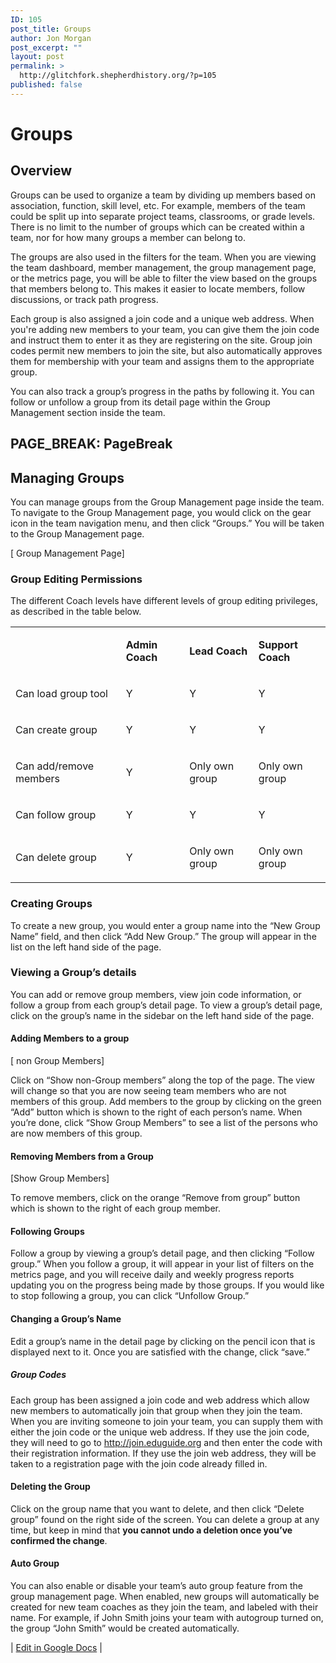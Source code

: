 ```yaml
---
ID: 105
post_title: Groups
author: Jon Morgan
post_excerpt: ""
layout: post
permalink: >
  http://glitchfork.shepherdhistory.org/?p=105
published: false
---
```

<h1><b>Groups</b></h1>
<h2>Overview</h2>
<p>Groups can be used to organize a team by dividing up members based on association, function, skill level, etc. For example, members of the team could be split up into separate project teams, classrooms, or grade levels. There is no limit to the number of groups which can be created within a team, nor for how many groups a member can belong to.</p>
<p>The groups are also used in the filters for the team. When you are viewing the team dashboard, member management, the group management page, or the metrics page, you will be able to filter the view based on the groups that members belong to. This makes it easier to locate members, follow discussions, or track path progress.</p>
<p>Each group is also assigned a join code and a unique web address. When you're adding new members to your team, you can give them the join code and instruct them to enter it as they are registering on the site. Group join codes permit new members to join the site, but also automatically approves them for membership with your team and assigns them to the appropriate group.</p>
<p>You can also track a group’s progress in the paths by following it. You can follow or unfollow a group from its detail page within the Group Management section inside the team.</p>
<h2></h2>
<h2>PAGE_BREAK: PageBreak</h2>
<h2>Managing Groups</h2>
<p>You can manage groups from the Group Management page inside the team. To navigate to the Group Management page, you would click on the gear icon in the team navigation menu, and then click “Groups.” You will be taken to the Group Management page.</p>
<p>[ Group Management Page]</p>
<h3>Group Editing Permissions</h3>
<p>The different Coach levels have different levels of group editing privileges, as described in the table below. </p>
<p></p>
<table><tbody><tr><td><p><b></b></p>
</td><td><p><b>Admin Coach</b></p>
</td><td><p><b>Lead Coach</b></p>
</td><td><p><b>Support Coach</b></p>
</td></tr><tr><td><p>Can load group tool</p>
</td><td><p>Y</p>
</td><td><p>Y</p>
</td><td><p>Y</p>
</td></tr><tr><td><p>Can create group</p>
</td><td><p>Y</p>
</td><td><p>Y</p>
</td><td><p>Y</p>
</td></tr><tr><td><p>Can add/remove members</p>
</td><td><p>Y</p>
</td><td><p>Only own group</p>
</td><td><p>Only own group</p>
</td></tr><tr><td><p>Can follow group</p>
</td><td><p>Y</p>
</td><td><p>Y</p>
</td><td><p>Y</p>
</td></tr><tr><td><p>Can delete group</p>
</td><td><p>Y</p>
</td><td><p>Only own group</p>
</td><td><p>Only own group</p>
</td></tr></tbody></table><p></p>
<h3>Creating Groups</h3>
<p>To create a new group, you would enter a group name into the “New Group Name” field, and then click “Add New Group.” The group will appear in the list on the left hand side of the page.</p>
<h3>Viewing a Group’s details</h3>
<p>You can add or remove group members, view join code information, or follow a group from each group’s detail page. To view a group’s detail page, click on the group’s name in the sidebar on the left hand side of the page.</p>
<h4>Adding Members to a group</h4>
<p>[ non Group Members]</p>
<p>Click on “Show non-Group members” along the top of the page. The view will change so that you are now seeing team members who are not members of this group. Add members to the group by clicking on the green “Add” button which is shown to the right of each person’s name. When you’re done, click “Show Group Members” to see a list of the persons who are now members of this group.</p>
<h4>Removing Members from a Group</h4>
<p>[Show Group Members]</p>
<p>To remove members, click on the orange “Remove from group” button which is shown to the right of each group member. </p>
<h4>Following Groups</h4>
<p>Follow a group by viewing a group’s detail page, and then clicking “Follow group.” When you follow a group, it will appear in your list of filters on the metrics page, and you will receive daily and weekly progress reports updating you on the progress being made by those groups. If you would like to stop following a group, you can click “Unfollow Group.”</p>
<h4>Changing a Group’s Name</h4>
<p>Edit a group’s name in the detail page  by clicking on the pencil icon that is displayed next to it. Once you are satisfied with the change, click “save.”</p>
<h5>Group Codes</h5>
<p>Each group has been assigned a join code and web address which allow new members to automatically join that group when they join the team. When you are inviting someone to join your team, you can supply them with either the join code or the unique web address. If they use the join code, they will need to go to <a href="http://join.eduguide.org">http://join.eduguide.org</a> and then enter the code with their registration information. If they use the join web address, they will be taken to a registration page with the join code already filled in.</p>
<h4>Deleting the Group</h4>
<p>Click on the group name that you want to delete, and then click “Delete group” found on the right side of the screen. You can delete a group at any time, but keep in mind that <b>you cannot undo a deletion once you’ve confirmed the change</b>.  </p>
<h4>Auto Group</h4>
<p>You can also enable or disable your team’s auto group feature from the group management page. When enabled, new groups will automatically be created for new team coaches as they join the team, and labeled with their name. For example, if John Smith joins your team with autogroup turned on, the group “John Smith” would be created automatically.</p>
<p></p>
<p>| <a href="https://docs.google.com/document/d/1MjZlpIsD20VfFNegvdt8NdgyF6IAslXA1VmEvBeK0Og/edit?usp=sharing">Edit in Google Docs</a> |</p>